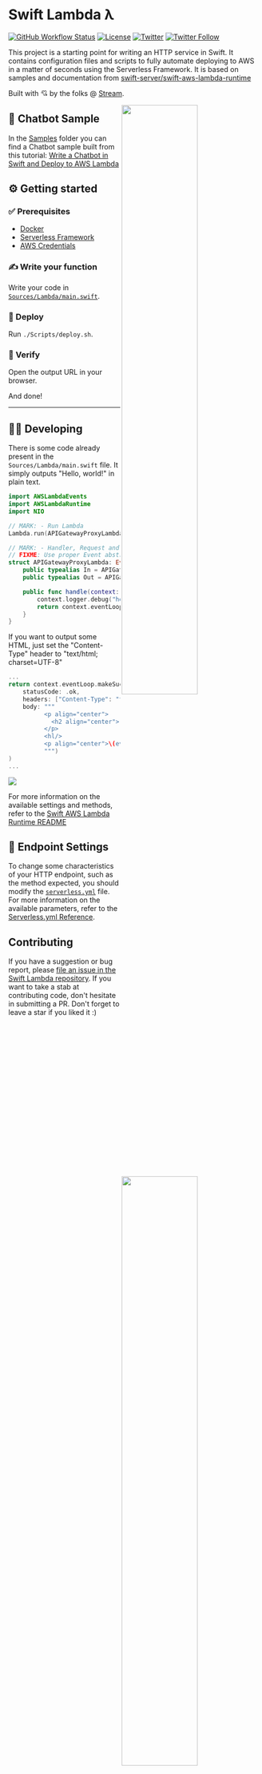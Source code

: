 # Swift Lambda λ
[![GitHub Workflow Status](https://img.shields.io/github/workflow/status/getstream/swift-lambda/Swift)](https://github.com/GetStream/swift-lambda/actions?query=workflow%3ASwift)
[![License](https://img.shields.io/github/license/getstream/swift-lambda)](/LICENSE)
[![Twitter](https://img.shields.io/twitter/url?url=https%3A%2F%2Fgithub.com%2FGetStream%2Fswift-lambda)](https://twitter.com/intent/tweet?text=Wow:&url=https%3A%2F%2Fgithub.com%2FGetStream%2Fswift-lambda)
[![Twitter Follow](https://img.shields.io/twitter/follow/getstream_io?style=social)](https://twitter.com/intent/follow?screen_name=getstream_io)

This project is a starting point for writing an HTTP service in Swift. It contains configuration files and scripts to fully automate deploying to AWS in a matter of seconds using the Serverless Framework. It is based on samples and documentation from [swift-server/swift-aws-lambda-runtime](https://github.com/swift-server/swift-aws-lambda-runtime)

Built with 💘 by the folks @ [Stream](https://getstream.io).

<img align="right" src="https://i.imgur.com/dSz1pYT.png" width="55%" />
<img align="right" src="https://i.imgur.com/FocTSMk.png" width="55%" />

## 🤖 Chatbot Sample

In the [Samples](Samples) folder you can find a Chatbot sample built from this tutorial: [Write a Chatbot in Swift and Deploy to AWS Lambda](https://getstream.io/blog/swift-lambda-chat-bot/)

## ⚙️ Getting started

### ✅ Prerequisites
- [Docker](https://docs.docker.com/docker-for-mac/install/)
- [Serverless Framework](https://www.serverless.com/framework/docs/getting-started/)
- [AWS Credentials](https://www.serverless.com/framework/docs/providers/aws/guide/credentials/)

### ✍️ Write your function

Write your code in [`Sources/Lambda/main.swift`](Sources/Lambda/main.swift).

### 🚀 Deploy

Run `./Scripts/deploy.sh`.

### 🔎 Verify

Open the output URL in your browser.

And done!

<hr />

## 👩‍💻 Developing

There is some code already present in the `Sources/Lambda/main.swift` file. It simply outputs "Hello, world!" in plain text.

```swift
import AWSLambdaEvents
import AWSLambdaRuntime
import NIO

// MARK: - Run Lambda
Lambda.run(APIGatewayProxyLambda())

// MARK: - Handler, Request and Response
// FIXME: Use proper Event abstractions once added to AWSLambdaRuntime
struct APIGatewayProxyLambda: EventLoopLambdaHandler {
    public typealias In = APIGateway.Request
    public typealias Out = APIGateway.Response

    public func handle(context: Lambda.Context, event: APIGateway.Request) -> EventLoopFuture<APIGateway.Response> {
        context.logger.debug("hello, api gateway!")
        return context.eventLoop.makeSucceededFuture(APIGateway.Response(statusCode: .ok, body: "Hello, world!"))
    }
}
```

If you want to output some HTML, just set the "Content-Type" header to "text/html; charset=UTF-8"

```swift
...
return context.eventLoop.makeSucceededFuture(APIGateway.Response(
    statusCode: .ok,
    headers: ["Content-Type": "text/html; charset=UTF-8"],
    body: """
          <p align="center">
            <h2 align="center"> Hello, world! From Swift 5.2 💘 </h2>
          </p>
          <hl/>
          <p align="center">\(event.requestContext.identity.userAgent ?? "")</p>
          """)
)
...
```

![](https://i.imgur.com/CBWG1vG.png)

For more information on the available settings and methods, refer to the [Swift AWS Lambda Runtime README](https://github.com/swift-server/swift-aws-lambda-runtime)

## 📡 Endpoint Settings

To change some characteristics of your HTTP endpoint, such as the method expected, you should modify the [`serverless.yml`](https://github.com/GetStream/swift-lambda/blob/main/serverless.yml#L70-L72) file. For more information on the available parameters, refer to the [Serverless.yml Reference](https://www.serverless.com/framework/docs/providers/aws/guide/serverless.yml/).

## Contributing

If you have a suggestion or bug report, please [file an issue in the Swift Lambda repository](https://github.com/GetStream/swift-lambda/issues/new). If you want to take a stab at contributing code, don't hesitate in submitting a PR.  Don't forget to leave a star if you liked it :)

